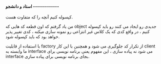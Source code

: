 #### استاد و دانشجو -------------

کپسوله کنیم آنچه را که متفاوت هست.

من یاد گرفتم که اون قطعه کد هایی که object جدیدی رو ایجاد می کنند رو باید کپسوله کنیم ، در واقع کدی که یک کلاس غیر انتزاعی رو نمونه سازی میکنه ، کدی تغییر پذیر خواهد بود که باید کپسوله شود.

با استفاده از قابلیت factory از تکرار کد جلوگیری می شود و همچنین با این کار client ما وابسته به interface می شود نه پیاده سازی ، این مفهوم یعنی برنامه نویسی برای interface بجای برنامه نویسی برای پیاده سازی.

